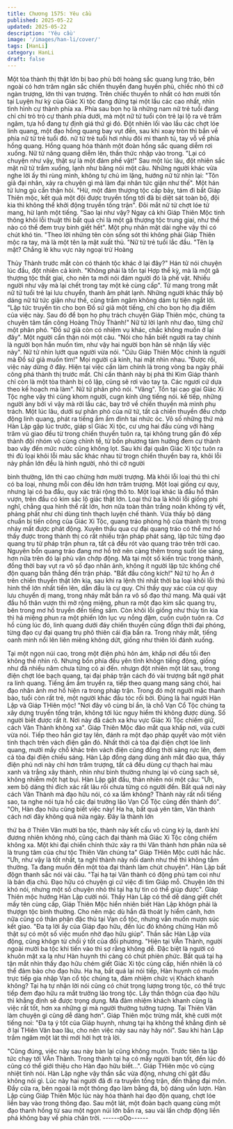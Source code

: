 ```yaml
---
title: Chương 1575: Yêu cầu
published: 2025-05-22
updated: 2025-05-22
description: 'Yêu cầu'
image: '/images/han-li/cover/'
tags: [HanLi]
category: HanLi
draft: false
---
```


Một tòa thành thị thật lớn bị bao phủ bởi hoàng sắc quang lung
tráo, bên ngoài có hơn trăm ngân sắc chiến thuyền đang huyền
phù, chiếc nhỏ thì cỡ ngàn trượng, lớn thì vạn trượng.
Trên chiếc thuyền to nhất có hơn mười tồn tại Luyện hư kỳ của
Giác Xi tộc đang đứng tại một lầu các cao nhất, nhìn tình hình cự
thành phía xa. Phía sau bọn họ là những nam nữ trẻ tuổi đang chỉ
chỉ trỏ trỏ cự thành phía dưới, mà một nữ tử tuổi còn trẻ lại lộ ra
vẻ trầm ngâm, tựa hồ đang tự định giá thứ gì đó.
Đột nhiên lối vào lầu các chợt lóe linh quang, một đạo hồng
quang bay vụt đến, sau khi xoay tròn thì bắn về phía nữ tử trẻ tuổi
đó. nữ tử trẻ tuổi hơi nhíu đôi mi thanh tú, tay vỗ về phía hồng
quang. Hồng quang hóa thành một đoàn hồng sắc quang diễm rơi
xuống. Nữ tử nâng quang diễm lên, thần thức nhập vào trong.
"Lại có chuyện như vậy, thật sự là một đám phế vật!" Sau một lúc
lâu, đột nhiên sắc mặt nữ tử trầm xuống, lạnh như băng nói một
câu. Những người khác vừa nghe lời ấy thì rùng mình, không tự
chủ im lặng, hướng nữ tử nhìn lại: "Tôn giả đại nhân, xảy ra
chuyện gì mà làm đại nhân tức giận như thế". Một hán tử lưng gù
cẩn thận hỏi.
"Hừ, một đám thượng tộc cấp bảy, tám đi bắt Giáp Thiên mộc, kết
quả một đội được truyền tống tới đã bị diệt sát toàn bộ, đội kia thì
không thể khởi động truyền tống trận". Đôi mắt nữ tử chợt lóe tử
mang, hừ lạnh một tiếng.
"Sao lại như vậy? Ngay cả khi Giáp Thiên Mộc tinh thông khôi lỗi
thuật thì bất quá chỉ là một gã thượng tộc trung giai, như thế nào
có thể đem truy binh giết hết". Một phụ nhân mặt dài nghe vậy thì
có chút khó tin. "Theo lời những tên còn sống sót thì không phải
Giáp Thiên mộc ra tay, mà là một tên lạ mặt xuất thủ. "Nữ tử trẻ
tuổi lắc đầu. "Tên lạ mặt? Chẳng lẽ khu vực này ngoại trừ Hoàng

Thủy Thành trước mắt còn có thánh tộc khác ở lại đây?" Hán tử
nói chuyện lúc đầu, đột nhiên cả kinh.
"Không phải là tồn tại Hợp thể kỳ, mà là một gã thượng tộc thất
giai, cho nên ta mới nói đám người đó là phế vật. Nhiều người
như vậy mà lại chết trong tay một kẻ cùng cấp". Tử mang trong
mắt nữ tử tuổi trẻ lại lưu chuyển, thanh âm phát lạnh. Những
người khác thấy bộ dáng nữ tử tức giận như thế, cũng trầm ngâm
không dám tự tiện ngắt lời.
"Lập tức truyền tin cho bọn Đồ sứ giả một tiếng, chỉ cho bọn họ
địa điểm của việc này. Sau đó để bọn họ phụ trách chuyện Giáp
Thiên mộc, chúng ta chuyên tâm tấn công Hoàng Thủy Thành!"
Nữ tử lời lạnh như đao, từng chữ một phân phó. "Đồ sứ giả còn
có nhiệm vụ khác, chắc không muốn ở lại đây". Một người cẩn
thận nói một câu. "Nói cho hắn biết người ra tay chính là người
bọn hắn muốn tìm, như vậy hai người bọn hăn sẽ nhận lấy việc
này". Nữ tử nhìn lướt qua người vừa nói. "Cứu Giáp Thiên Mộc
chính là người mà Đồ sứ giả muốn tìm!" Mọi người cả kinh, hai
mặt nhìn nhau.
"Được rồi, việc này dừng ở đây. Hiện tại việc cần làm chính là
trong vòng ba ngày phải công phá thành thị trước mắt. Chỉ cần
thành này bị phá thì Kim Giáp thành chỉ còn là một tòa thành bị cô
lập, cũng sẽ rơi vào tay ta. Các ngươi cứ dựa theo kế hoạch mà
làm". Nữ tử phân phó nói. "Vâng". Tồn tại cao giai Giác Xi Tộc
nghe vậy thì cũng khom người, cugn kính ứng tiếng nói. kế tiếp,
những người àny bởi vì vậy mà rời lầu các, bay trở về chiến
thuyền mà mình phụ trách.
Một lúc lâu, dưới sự phân phó của nữ tử, tất cả chiến thuyền đều
chớp động linh quang, phát ra tiếng ầm ầm đinh tai nhức óc.
Vô số những thứ mà Hàn Lập gặp lúc trước, giáp sĩ Giác Xi tộc,
cư ưng hai đầu cùng với hàng trăm vũ giao đều từ trong chiến
thuyền tuôn ra, tại không trung gần đó xếp thành đội nhóm vô
cùng chỉnh tề, từ bốn phương tám hướng đem cự thành bao vây
đến mức nước cũng không lọt. Sau khi đại quân Giác Xi tộc tuôn
ra thì đủ loại khôi lỗi màu sắc khác nhau từ trogn chiến thuyền
bay ra, khôi lỗi này phần lớn đều là hình người, nhỏ thì cỡ người

bình thường, lớn thì cao chừng hơn mười trượng. Mà khôi lỗi loại
thú thì chỉ có ba loại, nhưng mỗi con đều lớn hơn trăm trượng.
Một loại giống cự quy, nhưng lại có ba đầu, quy xác trải rộng thô
to. Một loại khác là đầu hổ thân vượn, trên đầu có kim sắc lộ giác
thật lớn.
Loại thứ ba là khôi lỗi giống phi nghĩ, chẳng qua hình thể rất lớn,
hơn nữa toàn thân trắng noãn không tỳ vết, phảng phất như chỉ
dùng tinh thạch luyện chế thành.
Vừa thấy bộ dáng chuẩn bị tiến công của Giác Xi Tộc, quang tráo
phòng hộ của thành thị trong nháy mắt được phát động.
Xuyên thấu qua cự đại quang tráo có thể mơ hồ thấy được trong
thành thị có rất nhiều trận pháp phát sáng, lập tức từng đạo
quang trụ từ pháp trận phun ra, tất cả đều rót vào quang tráo trên
trời cao.
Nguyên bổn quang tráo đang mơ hồ trở nên càng thêm trong suốt
lóe sáng, hơn nữa trên đó lại phù văn chớp động.
Mà tại một số kiến trúc trong thành, đồng thời bay vụt ra vô số
đạo nhân ảnh, không ít người lập tức khống chế độn quang bắn
thẳng đến trận pháp. "Bắt đầu công kích!" Nữ tử họ Ân ở trên
chiến thuyền thật lớn kia, sau khi ra lệnh thì nhất thời ba loại khôi
lỗi thú hình thể lớn nhất tiến lên, dẫn đầu là cự quy. Chỉ thấy quy
xác của cự quy lưu chuyển dị mang, trong nháy mắt bắn ra vô số
đạo thứ mang.
Mà quái vật đầu hổ thân vượn thì mở rộng miệng, phun ra một
đạo kim sắc quang trụ, bên trong mơ hồ truyền đến tiếng sấm.
Còn khôi lỗi giống như thủy tin kia thì há miệng phun ra một phiến
lớn lục vụ nồng đậm, cuồn cuộn tuôn ra.
Cơ hồ cùng lúc đó, linh quang dưới đáy chiến thuyền cũng đồgn
thời đại phóng, từng đạo cự đại quang trụ phô thiên cái địa bắn
ra.
Trong nháy mắt, tiếng oanh minh nổi lên liên miêng không dứt,
giống như thiên lôi đánh xuống.

Tại một ngọn núi cao, trong một điện phủ hôn ám, khắp nơi đều
tối đen không thể nhìn rõ. Nhưng bốn phía đều yên tĩnh khôgn
tiếng động, giống như đã nhiều năm chưa từng có ai đến.
nhưgn đột nhiên một lát sau, trong điện chợt lóe bạch quang, tại
đại pháp trận cách đó vài trượng bất ngờ phát ra linh quang.
Tiếng ầm ầm truyền ra, tiếp theo quang mang sáng chói, hai đạo
nhân ảnh mơ hồ hiện ra trong pháp trận.
Trong đó một người mặc thanh bào, tuổi còn rất trẻ, một người
khác đầu tóc rối bời. Đúng là hai người Hàn Lập và Giáp THiên
mộc!
"Nơi đây vô cùng bí ẩn, là chỗ Vạn Cổ Tộc chúng ta xây dựng
truyền tống trận, không tới lúc nguy hiểm thì không được dùng. Số
người biết được rất ít. Nơi này đã cách xa khu vực Giác Xi Tộc
chiếm giữ, cách Vân Thành không xa". Giáp Thiên Mộc đảo mắt
qua khắp nơi, vừa cười vừa nói.
Tiếp theo hắn giơ tay lên, đánh ra một đạo pháp quyết vào một
viên tinh thạch trên vách điện gần đó.
Nhất thời cả tòa đại điện chợt lóe linh quang, mười mấy chỗ khác
trên vách điện cũng đồng thời sáng rực lên, đem cả tòa đại điện
chiếu sáng.
Hàn Lập đồng dạng dùng ánh mắt đảo qua, thấy điện phủ nơi này
chỉ hơn trăm trượng, tất cả đều dùng cự thạch hai màu xanh và
trắng xây thành, nhìn như bình thường nhưng lại vô cùng sạch
sẽ, không nhiễm một hạt bụi. Hàn Lập gật đầu, thản nhiên nói một
câu:
"Ưh, xem bộ dáng thì đích xác rất lâu rồi chưa từng có người đến.
Bất quá nơi này cách Vân Thành mà đạo hữu nói, có xa lắm
không? Thành này rất nổi tiếng sao, ta nghe nói tựa hồ các đại
trưởng lão Vạn Cổ Tộc cũng đến thành đó".
"Oh, Hàn đạo hữu cũng biết việc này! Ha ha, bất quá yên tâm,
Vân thành cách nơi đây không quá nửa ngày. Đây là thành lớn

thứ ba ở Thiên Vân mười ba tộc, thành này kết cấu vô cùng kỳ lạ,
danh khí đương nhiên không nhỏ, cũng cách đại thành mà Giác Xi
Tộc công chiếm không xa. Một khi đại chiến chính thức xảy ra thì
Vân thành hơn phân nửa sẽ là trung tâm của chư tộc Thiên Vân
chúng ta" Giáp THiên Mộc cười hắc hắc.
"Ưh, như vậy là tốt nhất, ta nghĩ thành này nổi danh như thế thì
không tầm thường. Ta đang muốn đến một tòa đại thành làm chút
chuyện". Hàn Lập bất độgn thanh sắc nói vài câu.
"Tại hạ tại Vân thành có động phủ tạm coi như là bán địa chủ.
Đạo hữu có chuyện gì cứ việc đi tìm Giáp mỗ. Chuyện lớn thì khó
nói, nhưng một số chuyện nhỏ thì tại hạ tự tin có thể giúp được".
Giáp Thiên mộc hướng Hàn Lập cười nói.
Thấy Hàn Lập có thể dễ dàng giết chết mấy tên cùng cấp, Giáp
Thiên Mộc hiển nhiên biết Hàn Lập khôgn phải là thượgn tộc bình
thường. Cho nên mặc dù hắn đã thoát ly hiểm cảnh, hơn nữa
cũng có thân phận đặc thù tại Vạn cổ tộc, nhưng vẫn muốn mượn
súc kết giao. "Đa tạ lời ấy của Giáp đạo hữu, đến lúc đó không
chừng Hàn mỗ thật sự có một số việc muốn nhờ đạo hữu giúp".
Thần sắc Hàn Lập vừa động, cũng khôgn từ chối ý tốt của đối
phương.
"Hiện tại VÂn Thành, người ngoài mười ba tộc khi tiến vào thì sợ
rằng không dễ. Đặc biệt là người có khuôn mặt xa lạ như Hàn
huynh thì càng có chút phièn phức. Bất quá tại hạ tận mắt nhìn
thấy đạo hữu chém giết Giác Xi tộc cùng cấp, hiển nhiên là có thể
đảm bảo cho đạo hữu. Ha ha, bất quá lại nói tiếp, Hàn huynh có
muốn trực tiếp gia nhập Vạn cổ tộc chúng ta, đảm nhiệm chức vị
Khách khanh không? Tại hạ tự nhận lời nói cũng có chút trọng
lượng trong tộc, có thể trực tiếp đem đạo hữu ra mắt trưởng lão
trong tộc. Lấy thần thôgn của đạo hữu thì khẳng định sẽ được
trọng dụng. Mà đảm nhiệm khách khanh cũng là việc rất tốt, hơn
xa những gì mà người thường tưởng tượng. Tại Thiên Vân làm
chuyện gì cũng dễ dàng hơn". Giáp Thiên mộc trừng mắt, khẽ
cười một tiếng noi: "Đa tạ ý tốt của Giáp huynh, nhưng tại hạ
không thể khẳng định sẽ ở lại THiên Vân bao lâu, cho nên việc
này sau này hãy nói". Sau khi hàn Lập trầm ngâm một lát thì mới
hời hợt trả lời.

"Cũng đúng, việc này sau này bàn lại cũng không muộn. Trước
tiên ta lập tức chạy tới VÂn Thành. Trong thành tại hạ có mấy
người bạn tốt, đến lúc đó cũng có thể giới thiệu cho Hàn đạo hữu
biết...". Giáp THiên mộc vô cùng nhiệt tình nói. Hàn Lập nghe vậy
thần sắc vừa động, nhưng chỉ gật đầu không nói gì. Lúc này hai
người đã đi ra truyền tống trận, đến thẳng đại môn. Đẩy cửa ra,
bên ngoài là một thông đạo làm bằng đá, bộ dáng uốn lượn. Hàn
Lập cùng Giáp Thiên Mộc lúc này hóa thành hai đạo độn quang,
chợt lóe liền bay vào trong thông đạo.
Sau một lát, một đoàn bạch quang cùng một đạo thanh hồng từ
sau một ngọn núi lớn bắn ra, sau vài lần chớp động liền phá
không bay về phía chân trời.
------oOo------
